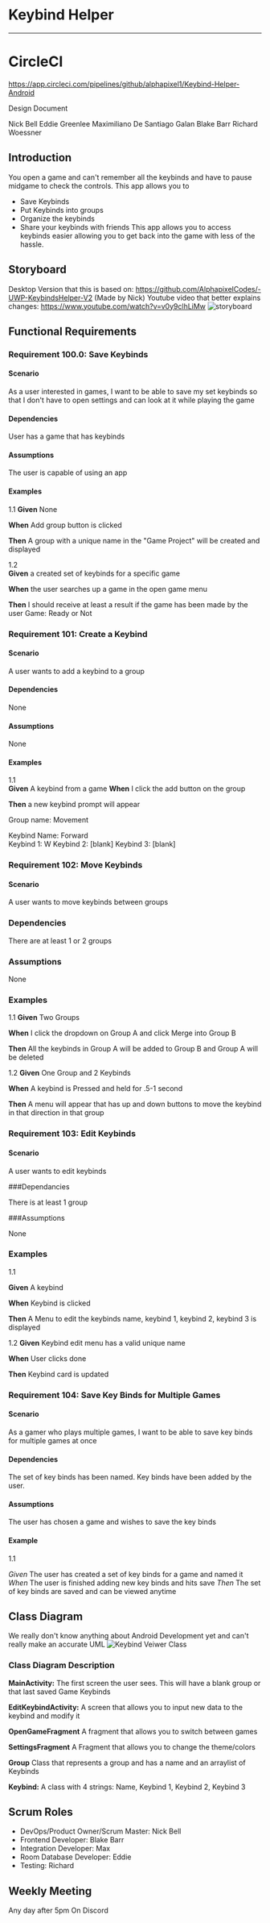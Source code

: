 # Keybind Helper 

---
# CircleCI
https://app.circleci.com/pipelines/github/alphapixel1/Keybind-Helper-Android

Design Document  

Nick Bell
Eddie Greenlee
Maximiliano De Santiago Galan
Blake Barr
Richard Woessner

## Introduction 
You open a game and can't remember all the keybinds and have to pause midgame to check the controls. This app allows you to
-	Save Keybinds
-	Put Keybinds into groups
-	Organize the keybinds
-	Share your keybinds with friends
This app allows you to access keybinds easier allowing you to get back into the game with less of the hassle.

## Storyboard

Desktop Version that this is based on: https://github.com/AlphapixelCodes/-UWP-KeybindsHelper-V2 (Made by Nick)
Youtube video that better explains changes: https://www.youtube.com/watch?v=v0y9clhLiMw
![storyboard](https://user-images.githubusercontent.com/23407049/170843137-029b53ec-f2e8-4615-b98c-01521ae39e33.png)


## Functional Requirements

### Requirement 100.0: Save Keybinds

#### Scenario

As a user interested in games, I want to be able to save my set keybinds so that I don't have to open settings and can look at it while playing the game

#### Dependencies

User has a game that has keybinds

#### Assumptions

The user is capable of using an app

#### Examples
1.1
**Given** None

**When** Add group button is clicked

**Then** A group with a unique name in the "Game Project" will be created and displayed



1.2  
**Given** a created set of keybinds for a specific game

**When** the user searches up a game in the open game menu

**Then** I should receive at least a result if the game has been made by the user
Game: Ready or Not


### Requirement 101: Create a Keybind

#### Scenario

A user wants to add a keybind to a group

#### Dependencies 

None

#### Assumptions  

None

#### Examples  

1.1  
**Given** A keybind from a game
**When**  I click the add button on the group

**Then** a new keybind prompt will appear

Group name: Movement

Keybind Name: Forward  
Keybind 1: W
Keybind 2: [blank]
Keybind 3: [blank]

### Requirement 102: Move Keybinds

#### Scenario
A user wants to move keybinds between groups

### Dependencies

There are at least 1 or 2 groups

### Assumptions

None

### Examples

1.1
**Given** Two Groups

**When**  I click the dropdown on Group A and click Merge into Group B

**Then** All the keybinds in Group A will be added to Group B and Group A will be deleted

1.2
**Given** One Group and 2 Keybinds

**When** A keybind is Pressed and held for .5-1 second

**Then** A menu will appear that has up and down buttons to move the keybind in that direction in that group

### Requirement 103: Edit Keybinds
#### Scenario

A user wants to edit keybinds

###Dependancies

There is at least 1 group

###Assumptions

None

### Examples

1.1

**Given** A keybind

**When** Keybind is clicked

**Then** A Menu to edit the keybinds name, keybind 1, keybind 2, keybind 3 is displayed

1.2
**Given** Keybind edit menu has a valid unique name

**When** User clicks done

**Then** Keybind card is updated


### Requirement 104: Save Key Binds for Multiple Games

#### Scenario
As a gamer who plays multiple games, I want to be able to save key binds for multiple games at once

#### Dependencies
The set of key binds has been named.
Key binds have been added by the user.

#### Assumptions
The user has chosen a game and wishes to save the key binds

#### Example
1.1

*Given* The user has created a set of key binds for a game and named it
*When* The user is finished adding new key binds and hits save
*Then* The set of key binds are saved and can be viewed anytime

## Class Diagram
We really don't know anything about Android Development yet and can't really make an accurate UML
![Keybind Veiwer Class](https://user-images.githubusercontent.com/23407049/170616672-c83835a2-006d-4fa4-bed5-97d8b30d9a11.png)

### Class Diagram Description


**MainActivity:**  The first screen the user sees.  This will have a blank group or that last saved Game Keybinds

**EditKeybindActivity:**  A screen that allows you to input new data to the keybind and modify it

**OpenGameFragment** A fragment that allows you to switch between games

**SettingsFragment** A Fragment that allows you to change the theme/colors

**Group** Class that represents a group and has a name and an arraylist of Keybinds

**Keybind:** A class with 4 strings: Name, Keybind 1, Keybind 2, Keybind 3



## Scrum Roles

- DevOps/Product Owner/Scrum Master: Nick Bell  
- Frontend Developer: Blake Barr  
- Integration Developer: Max
- Room Database Developer: Eddie  
- Testing: Richard

## Weekly Meeting

Any day after 5pm On Discord
